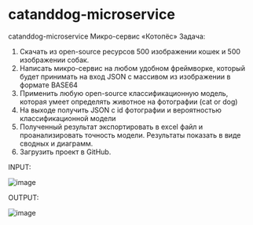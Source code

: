 # catanddog-microservice
 catanddog-microservice
Микро-сервис «Котопёс»
Задача:
1. Скачать из open-source ресурсов 500 изображении кошек и 500 изображении собак.
2. Написать микро-сервис на любом удобном фреймворке, который будет принимать на вход JSON с массивом из изображении в формате BASE64
3. Применить любую open-source классификационную модель, которая умеет определять животное на фотографии (cat or dog)
4. На выходе получить JSON с id фотографии и вероятностью классификационной модели
5. Полученный результат экспортировать в excel файл и проанализировать точность модели. Результаты показать в виде сводных и диаграмм.
6. Загрузить проект в GitHub.

INPUT:

![image](https://user-images.githubusercontent.com/54392243/128649189-876dc065-104f-465f-bd29-cc6327ab241a.png)

OUTPUT:

![image](https://user-images.githubusercontent.com/54392243/128649195-9d227abc-4c18-40ed-afce-95246984c724.png)
